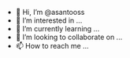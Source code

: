 - 👋 Hi, I’m @asantooss
- 👀 I’m interested in ...
- 🌱 I’m currently learning ...
- 💞️ I’m looking to collaborate on ...
- 📫 How to reach me ...

<!---
asantooss/asantooss is a ✨ special ✨ repository because its `README.md` (this file) appears on your GitHub profile.
You can click the Preview link to take a look at your changes.
--->

